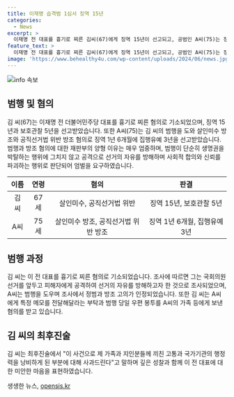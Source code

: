 ```yaml
---
title: 이재명 습격범 1심서 징역 15년
categories:
  - News
excerpt: >
  이재명 전 대표를 흉기로 찌른 김씨(67)에게 징역 15년이 선고되고, 공범인 A씨(75)는 징역 1년 6개월에 집행유예 3년을 선고받았다. 법원은 김씨의 행위를 국회의원 선거를 방해해 신뢰를 파괴하는 행위로 규정하며, A씨는 김씨의 범행을 도와 정범과 방조 고의가 모두 인정된다고 판단했다. 김씨는 이재명 전 대표를 공격하기 위한 계획을 치밀하게 세웠으며, A씨는 김씨의 범행을 도우려 한 혐의를 받고 있다.
feature_text: >
  이재명 전 대표를 흉기로 찌른 김씨(67)에게 징역 15년이 선고되고, 공범인 A씨(75)는 징역 1년 6개월에 집행유예 3년을 선고받았다. 법원은 김씨의 행위를 국회의원 선거를 방해해 신뢰를 파괴하는 행위로 규정하며, A씨는 김씨의 범행을 도와 정범과 방조 고의가 모두 인정된다고 판단했다. 김씨는 이재명 전 대표를 공격하기 위한 계획을 치밀하게 세웠으며, A씨는 김씨의 범행을 도우려 한 혐의를 받고 있다.
image: 'https://www.behealthy4u.com/wp-content/uploads/2024/06/news.jpg'
---
```


<p><img src="https://www.behealthy4u.com/wp-content/uploads/2024/06/news.jpg" alt="info 속보" /></p>

<h2 data-ke-size="size26">범행 및 혐의</h2>

<p data-ke-size="size16">김 씨(67)는 이재명 전 더불어민주당 대표를 흉기로 찌른 혐의로 기소되었으며, 징역 15년과 보호관찰 5년을 선고받았습니다. 또한 A씨(75)는 김 씨의 범행을 도와 살인미수 방조와 공직선거법 위반 방조 혐의로 징역 1년 6개월에 집행유예 3년을 선고받았습니다. 범행과 방조 혐의에 대한 재판부의 양형 이유는 매우 엄중하며, 범행이 단순히 생명권을 박탈하는 행위에 그치지 않고 공격으로 선거의 자유를 방해하며 사회적 합의와 신뢰를 파괴하는 행위로 판단되어 엄벌을 요구하였습니다.</p>

<table>
<thead>
<tr>
<th style="text-align: center;">이름</th>
<th style="text-align: center;">연령</th>
<th style="text-align: center;">혐의</th>
<th style="text-align: center;">판결</th>
</tr>
</thead>
<tbody>
<tr>
<td style="text-align: center;">김 씨</td>
<td style="text-align: center;">67세</td>
<td style="text-align: center;">살인미수, 공직선거법 위반</td>
<td style="text-align: center;">징역 15년, 보호관찰 5년</td>
</tr>
<tr>
<td style="text-align: center;">A씨</td>
<td style="text-align: center;">75세</td>
<td style="text-align: center;">살인미수 방조, 공직선거법 위반 방조</td>
<td style="text-align: center;">징역 1년 6개월, 집행유예 3년</td>
</tr>
</tbody>
</table>

<h2 data-ke-size="size26">범행 과정</h2>

<p data-ke-size="size16">김 씨는 이 전 대표를 흉기로 찌른 혐의로 기소되었습니다. 조사에 따르면 그는 국회의원 선거를 앞두고 피해자에게 공격하여 선거의 자유를 방해하고자 한 것으로 조사되었으며, A씨는 범행을 도우며 조사에서 정범과 방조 고의가 인정되었습니다. 또한 김 씨는 A씨에게 특정 메모를 전달해달라는 부탁과 범행 당일 우편 봉투를 A씨의 가족 등에게 보낸 혐의를 받고 있습니다.</p>

<h2 data-ke-size="size26">김 씨의 최후진술</h2>

<p data-ke-size="size16">김 씨는 최후진술에서 "이 사건으로 제 가족과 지인분들께 끼친 고통과 국가기관의 행정력을 낭비하게 된 부분에 대해 사과드린다"고 말하며 깊은 성찰과 함께 이 전 대표에 대한 미안한 마음을 표현하였습니다.</p>
생생한 뉴스, <a href="https://opensis.kr" rel="dofollow">opensis.kr</a>


